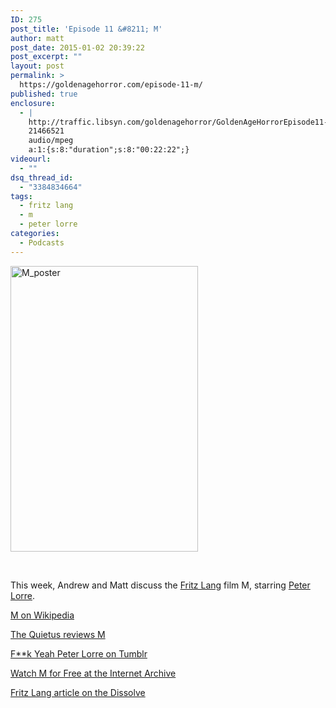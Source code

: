 ```yaml
---
ID: 275
post_title: 'Episode 11 &#8211; M'
author: matt
post_date: 2015-01-02 20:39:22
post_excerpt: ""
layout: post
permalink: >
  https://goldenagehorror.com/episode-11-m/
published: true
enclosure:
  - |
    http://traffic.libsyn.com/goldenagehorror/GoldenAgeHorrorEpisode11-M.mp3
    21466521
    audio/mpeg
    a:1:{s:8:"duration";s:8:"00:22:22";}
videourl:
  - ""
dsq_thread_id:
  - "3384834664"
tags:
  - fritz lang
  - m
  - peter lorre
categories:
  - Podcasts
---
```

<img class="aligncenter size-full wp-image-52" src="http://goldenagehorror.com/wp-content/uploads/2014/09/M_poster.jpg" alt="M_poster" width="300" height="457" />

&nbsp;

This week, Andrew and Matt discuss the <a title="Fritz Lang" href="http://goldenagehorror.com/fritz-lang/">Fritz Lang</a> film M, starring <a title="Peter Lorre" href="http://goldenagehorror.com/peter-lorre/">Peter Lorre</a>.

<a href="http://en.wikipedia.org/wiki/M_(1931_film)">M on Wikipedia</a>

<a href="http://thequietus.com/articles/15895-fritz-lang-m-review">The Quietus reviews M</a>

<a href="http://fyeahpeterlorre.tumblr.com/">F**k Yeah Peter Lorre on Tumblr</a>

<a href="https://archive.org/details/PhantasmagoriaTheater-MFritzLang1931574">Watch M for Free at the Internet Archive</a>

<a href="https://thedissolve.com/features/career-view/222-the-sprawling-obsessive-career-of-fritz-lang/">Fritz Lang article on the Dissolve</a>